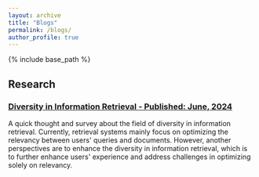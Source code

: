 ```yaml
---
layout: archive
title: "Blogs"
permalink: /blogs/
author_profile: true
---
```


{% include base_path %}
## Research 
### [Diversity in Information Retrieval - Published: June, 2024](https://hygiadang.com/blogs/diversity_ir/)
A quick thought and survey about the field of diversity in information retrieval. Currently, retrieval systems mainly focus on optimizing the relevancy between users' queries and documents. However, another perspectives are to enhance the diversity in information retrieval, which is to further enhance users' experience and address challenges in optimizing solely on relevancy. 
